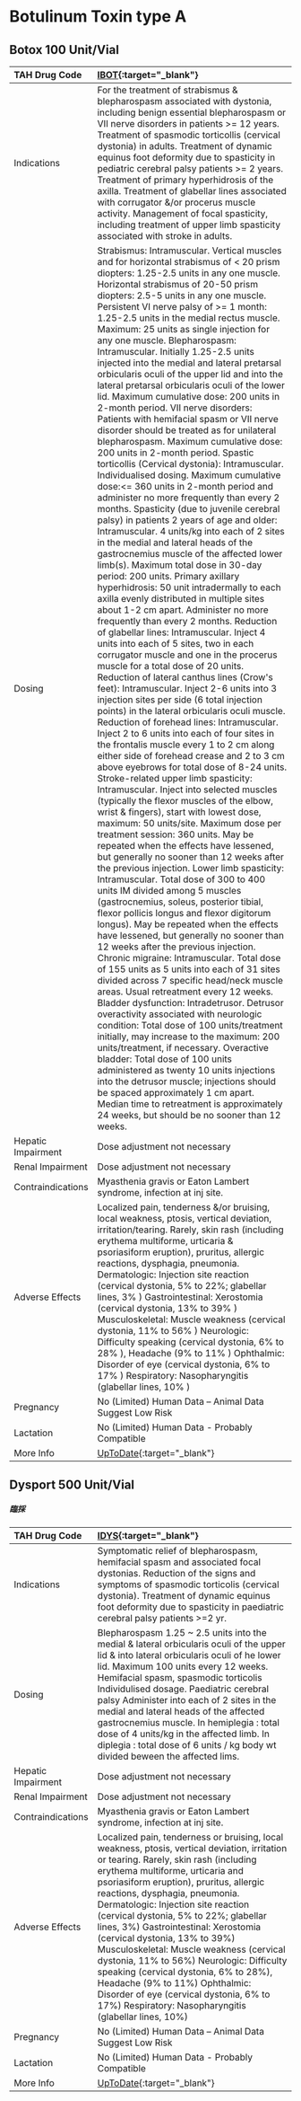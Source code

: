# Botulinum Toxin type A

## Botox 100 Unit/Vial

| TAH Drug Code      | [IBOT](https://www.tahsda.org.tw/drugs/hissearch.php?drug_code=IBOT){:target="_blank"}                                                                                                                                                                                                                                                                                                                                                                                                                                                                                                                                                                                                                                                                                                                                                                                                                                                                                                                                                                                                                                                                                                                                                                                                                                                                                                                                                                                                                                                                                                                                                                                                                                                                                                                                                                                                                                                                                                                                                                                                                                                                                                                                                                                                                                                                                                                                                                                                                                                                                                                                                                                                                                                                                                                                                                                                                                                                                                                                                                                                                                                                                                                                                                                                                                                                                                                                                  |
|:-------------------|:----------------------------------------------------------------------------------------------------------------------------------------------------------------------------------------------------------------------------------------------------------------------------------------------------------------------------------------------------------------------------------------------------------------------------------------------------------------------------------------------------------------------------------------------------------------------------------------------------------------------------------------------------------------------------------------------------------------------------------------------------------------------------------------------------------------------------------------------------------------------------------------------------------------------------------------------------------------------------------------------------------------------------------------------------------------------------------------------------------------------------------------------------------------------------------------------------------------------------------------------------------------------------------------------------------------------------------------------------------------------------------------------------------------------------------------------------------------------------------------------------------------------------------------------------------------------------------------------------------------------------------------------------------------------------------------------------------------------------------------------------------------------------------------------------------------------------------------------------------------------------------------------------------------------------------------------------------------------------------------------------------------------------------------------------------------------------------------------------------------------------------------------------------------------------------------------------------------------------------------------------------------------------------------------------------------------------------------------------------------------------------------------------------------------------------------------------------------------------------------------------------------------------------------------------------------------------------------------------------------------------------------------------------------------------------------------------------------------------------------------------------------------------------------------------------------------------------------------------------------------------------------------------------------------------------------------------------------------------------------------------------------------------------------------------------------------------------------------------------------------------------------------------------------------------------------------------------------------------------------------------------------------------------------------------------------------------------------------------------------------------------------------------------------------------------------|
| Indications        | For the treatment of strabismus & blepharospasm associated with dystonia, including benign essential blepharospasm or VII nerve disorders in patients >= 12 years. Treatment of spasmodic torticollis (cervical dystonia) in adults. Treatment of dynamic equinus foot deformity due to spasticity in pediatric cerebral palsy patients >= 2 years. Treatment of primary hyperhidrosis of the axilla. Treatment of glabellar lines associated with corrugator &/or procerus muscle activity. Management of focal spasticity, including treatment of upper limb spasticity associated with stroke in adults.                                                                                                                                                                                                                                                                                                                                                                                                                                                                                                                                                                                                                                                                                                                                                                                                                                                                                                                                                                                                                                                                                                                                                                                                                                                                                                                                                                                                                                                                                                                                                                                                                                                                                                                                                                                                                                                                                                                                                                                                                                                                                                                                                                                                                                                                                                                                                                                                                                                                                                                                                                                                                                                                                                                                                                                                                             |
| Dosing             | Strabismus: Intramuscular. Vertical muscles and for horizontal strabismus of < 20 prism diopters: 1.25-2.5 units in any one muscle. Horizontal strabismus of 20-50 prism diopters: 2.5-5 units in any one muscle. Persistent VI nerve palsy of >= 1 month: 1.25-2.5 units in the medial rectus muscle. Maximum: 25 units as single injection for any one muscle. Blepharospasm: Intramuscular. Initially 1.25-2.5 units injected into the medial and lateral pretarsal orbicularis oculi of the upper lid and into the lateral pretarsal orbicularis oculi of the lower lid. Maximum cumulative dose: 200 units in 2-month period. VII nerve disorders: Patients with hemifacial spasm or VII nerve disorder should be treated as for unilateral blepharospasm. Maximum cumulative dose: 200 units in 2-month period. Spastic torticollis (Cervical dystonia): Intramuscular. Individualised dosing. Maximum cumulative dose:<= 360 units in 2-month period and administer no more frequently than every 2 months. Spasticity (due to juvenile cerebral palsy) in patients 2 years of age and older: Intramuscular. 4 units/kg into each of 2 sites in the medial and lateral heads of the gastrocnemius muscle of the affected lower limb(s). Maximum total dose in 30-day period: 200 units. Primary axillary hyperhidrosis: 50 unit intradermally to each axilla evenly distributed in multiple sites about 1-2 cm apart. Administer no more frequently than every 2 months. Reduction of glabellar lines: Intramuscular. Inject 4 units into each of 5 sites, two in each corrugator muscle and one in the procerus muscle for a total dose of 20 units. Reduction of lateral canthus lines (Crow's feet): Intramuscular. Inject 2-6 units into 3 injection sites per side (6 total injection points) in the lateral orbicularis oculi muscle. Reduction of forehead lines: Intramuscular. Inject 2 to 6 units into each of four sites in the frontalis muscle every 1 to 2 cm along either side of forehead crease and 2 to 3 cm above eyebrows for total dose of 8-24 units. Stroke-related upper limb spasticity: Intramuscular. Inject into selected muscles (typically the flexor muscles of the elbow, wrist & fingers), start with lowest dose, maximum: 50 units/site. Maximum dose per treatment session: 360 units. May be repeated when the effects have lessened, but generally no sooner than 12 weeks after the previous injection. Lower limb spasticity: Intramuscular. Total dose of 300 to 400 units IM divided among 5 muscles (gastrocnemius, soleus, posterior tibial, flexor pollicis longus and flexor digitorum longus). May be repeated when the effects have lessened, but generally no sooner than 12 weeks after the previous injection. Chronic migraine: Intramuscular. Total dose of 155 units as 5 units into each of 31 sites divided across 7 specific head/neck muscle areas. Usual retreatment every 12 weeks. Bladder dysfunction: Intradetrusor. Detrusor overactivity associated with neurologic condition: Total dose of 100 units/treatment initially, may increase to the maximum: 200 units/treatment, if necessary. Overactive bladder: Total dose of 100 units administered as twenty 10 units injections into the detrusor muscle; injections should be spaced approximately 1 cm apart. Median time to retreatment is approximately 24 weeks, but should be no sooner than 12 weeks. |
| Hepatic Impairment | Dose adjustment not necessary                                                                                                                                                                                                                                                                                                                                                                                                                                                                                                                                                                                                                                                                                                                                                                                                                                                                                                                                                                                                                                                                                                                                                                                                                                                                                                                                                                                                                                                                                                                                                                                                                                                                                                                                                                                                                                                                                                                                                                                                                                                                                                                                                                                                                                                                                                                                                                                                                                                                                                                                                                                                                                                                                                                                                                                                                                                                                                                                                                                                                                                                                                                                                                                                                                                                                                                                                                                                           |
| Renal Impairment   | Dose adjustment not necessary                                                                                                                                                                                                                                                                                                                                                                                                                                                                                                                                                                                                                                                                                                                                                                                                                                                                                                                                                                                                                                                                                                                                                                                                                                                                                                                                                                                                                                                                                                                                                                                                                                                                                                                                                                                                                                                                                                                                                                                                                                                                                                                                                                                                                                                                                                                                                                                                                                                                                                                                                                                                                                                                                                                                                                                                                                                                                                                                                                                                                                                                                                                                                                                                                                                                                                                                                                                                           |
| Contraindications  | Myasthenia gravis or Eaton Lambert syndrome, infection at inj site.                                                                                                                                                                                                                                                                                                                                                                                                                                                                                                                                                                                                                                                                                                                                                                                                                                                                                                                                                                                                                                                                                                                                                                                                                                                                                                                                                                                                                                                                                                                                                                                                                                                                                                                                                                                                                                                                                                                                                                                                                                                                                                                                                                                                                                                                                                                                                                                                                                                                                                                                                                                                                                                                                                                                                                                                                                                                                                                                                                                                                                                                                                                                                                                                                                                                                                                                                                     |
| Adverse Effects    | Localized pain, tenderness &/or bruising, local weakness, ptosis, vertical deviation, irritation/tearing. Rarely, skin rash (including erythema multiforme, urticaria & psoriasiform eruption), pruritus, allergic reactions, dysphagia, pneumonia. Dermatologic: Injection site reaction (cervical dystonia, 5% to 22%; glabellar lines, 3% ) Gastrointestinal: Xerostomia (cervical dystonia, 13% to 39% ) Musculoskeletal: Muscle weakness (cervical dystonia, 11% to 56% ) Neurologic: Difficulty speaking (cervical dystonia, 6% to 28% ), Headache (9% to 11% ) Ophthalmic: Disorder of eye (cervical dystonia, 6% to 17% ) Respiratory: Nasopharyngitis (glabellar lines, 10% )                                                                                                                                                                                                                                                                                                                                                                                                                                                                                                                                                                                                                                                                                                                                                                                                                                                                                                                                                                                                                                                                                                                                                                                                                                                                                                                                                                                                                                                                                                                                                                                                                                                                                                                                                                                                                                                                                                                                                                                                                                                                                                                                                                                                                                                                                                                                                                                                                                                                                                                                                                                                                                                                                                                                                  |
| Pregnancy          | No (Limited) Human Data – Animal Data Suggest Low Risk                                                                                                                                                                                                                                                                                                                                                                                                                                                                                                                                                                                                                                                                                                                                                                                                                                                                                                                                                                                                                                                                                                                                                                                                                                                                                                                                                                                                                                                                                                                                                                                                                                                                                                                                                                                                                                                                                                                                                                                                                                                                                                                                                                                                                                                                                                                                                                                                                                                                                                                                                                                                                                                                                                                                                                                                                                                                                                                                                                                                                                                                                                                                                                                                                                                                                                                                                                                  |
| Lactation          | No (Limited) Human Data - Probably Compatible                                                                                                                                                                                                                                                                                                                                                                                                                                                                                                                                                                                                                                                                                                                                                                                                                                                                                                                                                                                                                                                                                                                                                                                                                                                                                                                                                                                                                                                                                                                                                                                                                                                                                                                                                                                                                                                                                                                                                                                                                                                                                                                                                                                                                                                                                                                                                                                                                                                                                                                                                                                                                                                                                                                                                                                                                                                                                                                                                                                                                                                                                                                                                                                                                                                                                                                                                                                           |
| More Info          | [UpToDate](https://www.uptodate.com/contents/onabotulinumtoxina-botox-drug-information){:target="_blank"}                                                                                                                                                                                                                                                                                                                                                                                                                                                                                                                                                                                                                                                                                                                                                                                                                                                                                                                                                                                                                                                                                                                                                                                                                                                                                                                                                                                                                                                                                                                                                                                                                                                                                                                                                                                                                                                                                                                                                                                                                                                                                                                                                                                                                                                                                                                                                                                                                                                                                                                                                                                                                                                                                                                                                                                                                                                                                                                                                                                                                                                                                                                                                                                                                                                                                                                               |

## Dysport 500 Unit/Vial

##### 臨採

| TAH Drug Code      | [IDYS](https://www.tahsda.org.tw/drugs/hissearch.php?drug_code=IDYS){:target="_blank"}                                                                                                                                                                                                                                                                                                                                                                                                                                                                                                                                                                                             |
|:-------------------|:-----------------------------------------------------------------------------------------------------------------------------------------------------------------------------------------------------------------------------------------------------------------------------------------------------------------------------------------------------------------------------------------------------------------------------------------------------------------------------------------------------------------------------------------------------------------------------------------------------------------------------------------------------------------------------------|
| Indications        | Symptomatic relief of blepharospasm, hemifacial spasm and associated focal dystonias. Reduction of the signs and symptoms of spasmodic torticolis (cervical dystonia). Treatment of dynamic equinus foot deformity due to spasticity in paediatric cerebral palsy patients >=2 yr.                                                                                                                                                                                                                                                                                                                                                                                                 |
| Dosing             | Blepharospasm 1.25 ~ 2.5 units into the medial & lateral orbicularis oculi of the upper lid & into lateral orbicularis oculi of he lower lid. Maximum 100 units every 12 weeks. Hemifacial spasm, spasmodic torticolis Individulised dosage. Paediatric cerebral palsy Administer into each of 2 sites in the medial and lateral heads of the affected gastrocnemius muscle. In hemiplegia : total dose of 4 units/kg in the affected limb. In diplegia : total dose of 6 units / kg body wt divided beween the affected lims.                                                                                                                                                     |
| Hepatic Impairment | Dose adjustment not necessary                                                                                                                                                                                                                                                                                                                                                                                                                                                                                                                                                                                                                                                      |
| Renal Impairment   | Dose adjustment not necessary                                                                                                                                                                                                                                                                                                                                                                                                                                                                                                                                                                                                                                                      |
| Contraindications  | Myasthenia gravis or Eaton Lambert syndrome, infection at inj site.                                                                                                                                                                                                                                                                                                                                                                                                                                                                                                                                                                                                                |
| Adverse Effects    | Localized pain, tenderness or bruising, local weakness, ptosis, vertical deviation, irritation or tearing. Rarely, skin rash (including erythema multiforme, urticaria and psoriasiform eruption), pruritus, allergic reactions, dysphagia, pneumonia. Dermatologic: Injection site reaction (cervical dystonia, 5% to 22%; glabellar lines, 3%) Gastrointestinal: Xerostomia (cervical dystonia, 13% to 39%) Musculoskeletal: Muscle weakness (cervical dystonia, 11% to 56%) Neurologic: Difficulty speaking (cervical dystonia, 6% to 28%), Headache (9% to 11%) Ophthalmic: Disorder of eye (cervical dystonia, 6% to 17%) Respiratory: Nasopharyngitis (glabellar lines, 10%) |
| Pregnancy          | No (Limited) Human Data – Animal Data Suggest Low Risk                                                                                                                                                                                                                                                                                                                                                                                                                                                                                                                                                                                                                             |
| Lactation          | No (Limited) Human Data - Probably Compatible                                                                                                                                                                                                                                                                                                                                                                                                                                                                                                                                                                                                                                      |
| More Info          | [UpToDate](https://www.uptodate.com/contents/onabotulinumtoxina-botox-drug-information){:target="_blank"}                                                                                                                                                                                                                                                                                                                                                                                                                                                                                                                                                                          |

